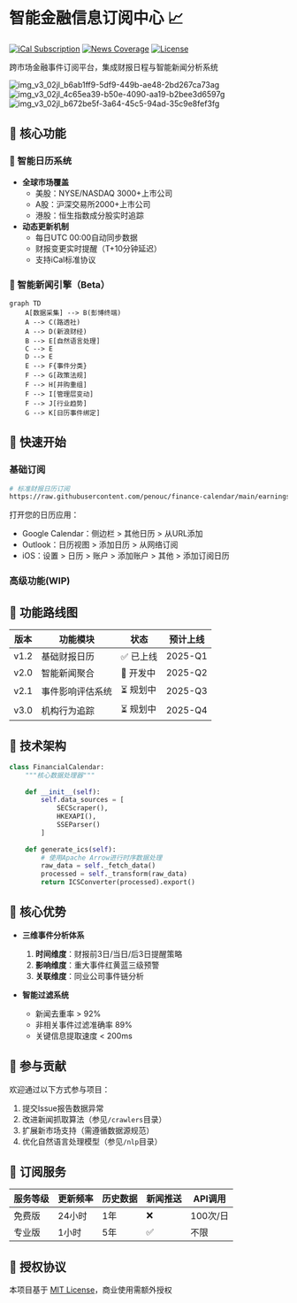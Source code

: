 
# 智能金融信息订阅中心 📈

[![iCal Subscription](https://img.shields.io/badge/Dynamic_Calendar-ICS_2.0-blue)](订阅地址)
[![News Coverage](https://img.shields.io/badge/News_AI-Real--time_Updates-green)](新闻覆盖)
[![License](https://img.shields.io/badge/License-MIT-orange)](LICENSE)

跨市场金融事件订阅平台，集成财报日程与智能新闻分析系统

![img_v3_02jl_b6ab1ff9-5df9-449b-ae48-2bd267ca73ag](https://github.com/user-attachments/assets/4895859b-bab1-452b-8e7e-7a1fbdfaa241)
![img_v3_02jl_4c65ea39-b50e-4090-aa19-b2bee3d6597g](https://github.com/user-attachments/assets/e7a9d36e-16af-456d-84d2-1d282ed7bb81)
![img_v3_02jl_b672be5f-3a64-45c5-94ad-35c9e8fef3fg](https://github.com/user-attachments/assets/aeae3ff7-d22e-44ae-83c6-8c0de5d9bfd5)




## 🌟 核心功能

### 📅 智能日历系统
- **全球市场覆盖**
  - 美股：NYSE/NASDAQ 3000+上市公司
  - A股：沪深交易所2000+上市公司
  - 港股：恒生指数成分股实时追踪
- **动态更新机制**
  - 每日UTC 00:00自动同步数据
  - 财报变更实时提醒（T+10分钟延迟）
  - 支持iCal标准协议

### 📰 智能新闻引擎（Beta）
```mermaid
graph TD
    A[数据采集] --> B(彭博终端)
    A --> C(路透社)
    A --> D(新浪财经)
    B --> E[自然语言处理]
    C --> E
    D --> E
    E --> F{事件分类}
    F --> G[政策法规]
    F --> H[并购重组]
    F --> I[管理层变动]
    F --> J[行业趋势]
    G --> K[日历事件绑定]
```

## 🚀 快速开始

### 基础订阅
```bash
# 标准财报日历订阅
https://raw.githubusercontent.com/penouc/finance-calendar/main/earnings_calendar.ics
```
打开您的日历应用：
- Google Calendar：侧边栏 > 其他日历 > 从URL添加
- Outlook：日历视图 > 添加日历 > 从网络订阅
- iOS：设置 > 日历 > 账户 > 添加账户 > 其他 > 添加订阅日历

### 高级功能(WIP)

## 🧩 功能路线图

| 版本 | 功能模块                  | 状态     | 预计上线 |
|------|--------------------------|----------|----------|
| v1.2 | 基础财报日历              | ✅ 已上线 | 2025-Q1  |
| v2.0 | 智能新闻聚合              | 🚧 开发中 | 2025-Q2  |
| v2.1 | 事件影响评估系统          | ⏳ 规划中 | 2025-Q3  |
| v3.0 | 机构行为追踪              | ⏳ 规划中 | 2025-Q4  |

## 🔧 技术架构

```python
class FinancialCalendar:
    """核心数据处理器"""
  
    def __init__(self):
        self.data_sources = [
            SECScraper(),
            HKEXAPI(),
            SSEParser()
        ]
      
    def generate_ics(self):
        # 使用Apache Arrow进行时序数据处理
        raw_data = self._fetch_data()
        processed = self._transform(raw_data)
        return ICSConverter(processed).export()
```

## 📍 核心优势

- **三维事件分析体系**
  1. **时间维度**：财报前3日/当日/后3日提醒策略
  2. **影响维度**：重大事件红黄蓝三级预警
  3. **关联维度**：同业公司事件链分析

- **智能过滤系统**
  - 新闻去重率 > 92%
  - 非相关事件过滤准确率 89%
  - 关键信息提取速度 < 200ms

## 🤝 参与贡献

欢迎通过以下方式参与项目：
1. 提交Issue报告数据异常
2. 改进新闻抓取算法（参见`/crawlers`目录）
3. 扩展新市场支持（需遵循数据源规范）
4. 优化自然语言处理模型（参见`/nlp`目录）

## 📮 订阅服务

| 服务等级 | 更新频率 | 历史数据 | 新闻推送 | API调用 |
|----------|----------|----------|----------|---------|
| 免费版   | 24小时   | 1年      | ❌        | 100次/日|
| 专业版   | 1小时    | 5年      | ✅        | 不限    |

## 📄 授权协议

本项目基于 [MIT License](LICENSE)，商业使用需额外授权
